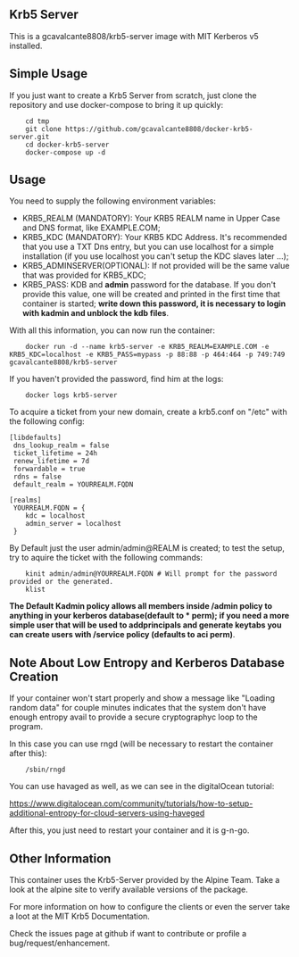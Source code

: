 Krb5 Server
-----------

This is a gcavalcante8808/krb5-server image with MIT Kerberos v5 installed.

Simple Usage
------------

If you just want to create a Krb5 Server from scratch, just clone the repository and use docker-compose to bring it up quickly:

```
    cd tmp
    git clone https://github.com/gcavalcante8808/docker-krb5-server.git
    cd docker-krb5-server
    docker-compose up -d
```

Usage
-----

You need to supply the following environment variables:

 * KRB5_REALM (MANDATORY): Your KRB5 REALM name in Upper Case and DNS format, like EXAMPLE.COM;
 * KRB5_KDC (MANDATORY): Your KRB5 KDC Address. It's recommended that you use a TXT Dns entry, but you can use localhost for a simple installation (if you use localhost you can't setup the KDC slaves later ...);
 * KRB5_ADMINSERVER(OPTIONAL): If not provided will be the same value that was provided for KRB5_KDC;
 * KRB5_PASS: KDB and **admin** password for the database. If you don't provide this value, one will be created and printed in the first time that container is started; **write down this password, it is necessary to login with kadmin and unblock the kdb files**.

With all this information, you can now run the container:

```
    docker run -d --name krb5-server -e KRB5_REALM=EXAMPLE.COM -e KRB5_KDC=localhost -e KRB5_PASS=mypass -p 88:88 -p 464:464 -p 749:749 gcavalcante8808/krb5-server
```

If you haven't provided the password, find him at the logs:

```
    docker logs krb5-server
```

To acquire a ticket from your new domain, create a krb5.conf on "/etc" with the following config:

```
[libdefaults]
 dns_lookup_realm = false
 ticket_lifetime = 24h
 renew_lifetime = 7d
 forwardable = true
 rdns = false
 default_realm = YOURREALM.FQDN
 
[realms]
 YOURREALM.FQDN = {
    kdc = localhost
    admin_server = localhost
 }

```

By Default just the user admin/admin@REALM is created; to test the setup, try to aquire the ticket with the following commands:

```
    kinit admin/admin@YOURREALM.FQDN # Will prompt for the password provided or the generated.
    klist
```

**The Default Kadmin policy allows all members inside /admin policy to anything in your kerberos database(default to * perm); if you need a more simple user that will be used to addprincipals
and generate keytabs you can create users with /service policy (defaults to aci perm)**.

Note About Low Entropy and Kerberos Database Creation
-----------------------------------------------------

If your container won't start properly and show a message like "Loading random data" for couple minutes indicates that the system don't have enough entropy avail to provide a secure cryptographyc loop to the program.

In this case you can use rngd (will be necessary to restart the container after this):

```
    /sbin/rngd
```

You can use havaged as well, as we can see in the digitalOcean tutorial:

https://www.digitalocean.com/community/tutorials/how-to-setup-additional-entropy-for-cloud-servers-using-haveged

After this, you just need to restart your container and it is g-n-go.

Other Information
-----------------

This container uses the Krb5-Server provided by the Alpine Team. Take a look at the alpine site to verify available versions of the package.

For more information on how to configure the clients or even the server take a loot at the MIT Krb5 Documentation.

Check the issues page at github if want to contribute or profile a bug/request/enhancement.
